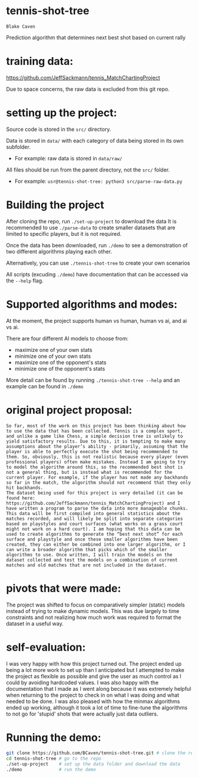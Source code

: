 # tennis-shot-tree

    Blake Caven
Prediction algorithm that determines next best shot based on current rally

# training data:
https://github.com/JeffSackmann/tennis_MatchChartingProject

Due to space concerns, the raw data is excluded from this git repo.

# setting up the project:
Source code is stored in the ```src/``` directory.

Data is stored in ```data/``` with each category of data being stored in its own subfolder.

- For example: raw data is stored in ```data/raw/```

All files should be run from the parent directory, not the ```src/``` folder.

- For example: ```usr@tennis-shot-tree: python3 src/parse-raw-data.py``` 

# Building the project

After cloning the repo, run `./set-up-project` to download the data
It is recommended to use `./parse-data` to create smaller datasets that are limited to specific players, but it is not required.

Once the data has been downloaded, run `./demo` to see a demonstration of two different algorithms playing each other.

Alternatively, you can use `./tennis-shot-tree` to create your own scenarios

All scripts (excuding `./demo`) have documentation that can be accessed via the `--help` flag.

# Supported algorithms and modes:

At the moment, the project supports human vs human, human vs ai, and ai vs ai.

There are four different AI models to choose from:
- maximize one of your own stats
- minimize one of your own stats
- maximize one of the opponent's stats
- minimize one of the opponent's stats

More detail can be found by running `./tennis-shot-tree --help` and an example can be found in `./demo`


# original project proposal:

    So far, most of the work on this project has been thinking about how to use the data that has been collected. Tennis is a complex sport, and unlike a game like Chess, a simple decision tree is unlikely to yield satisfactory results. Due to this, it is tempting to make many assumptions about the player’s ability - primarily, assuming that the player is able to perfectly execute the shot being recommended to them. So, obviously, this is not realistic because every player (even professional players) often make mistakes. Instead I am going to try to model the algorithm around this, so the recommended best shot is not a general thing, but is instead what is recommended for the current player. For example, if the player has not made any backhands so far in the match, the algorithm should not recommend that they only hit backhands.
    The dataset being used for this project is very detailed (it can be found here: https://github.com/JeffSackmann/tennis_MatchChartingProject) and I have written a program to parse the data into more manageable chunks. This data will be first compiled into general statistics about the matches recorded, and will likely be split into separate categories based on playstyles and court surfaces (what works on a grass court might not work on a hard court). I am hoping that this data can be used to create algorithms to generate the “best next shot” for each surface and playstyle and once these smaller algorithms have been created, they can either be combined into one larger algorithm, or I can write a broader algorithm that picks which of the smaller algorithms to use. Once written, I will train the models on the dataset collected and test the models on a combination of current matches and old matches that are not included in the dataset.

# pivots that were made:

The project was shifted to focus on comparatively simpler (static) models instead of trying to make dynamic models. This was due largely to time constraints and not realizing how much work was required to format the dataset in a useful way.

# self-evaluation:

I was very happy with how this project turned out. The project ended up being a lot more work to set up than I anticipated but I attempted to make the project as flexible as possible and give the user as much control as I could by avoiding hardcoded values.
I was also happy with the documentation that I made as I went along because it was extremely helpful when returning to the project to check in on what I was doing and what needed to be done.
I was also pleased with how the minmax algorithms ended up working, although it took a lot of time to fine-tune the algorithms to not go for 'stupid' shots that were actually just data outliers.


# Running the demo:

```sh
git clone https://github.com/BCaven/tennis-shot-tree.git # clone the repo
cd tennis-shot-tree # go to the repo
./set-up-project    # set up the data folder and download the data
./demo              # run the demo
```
